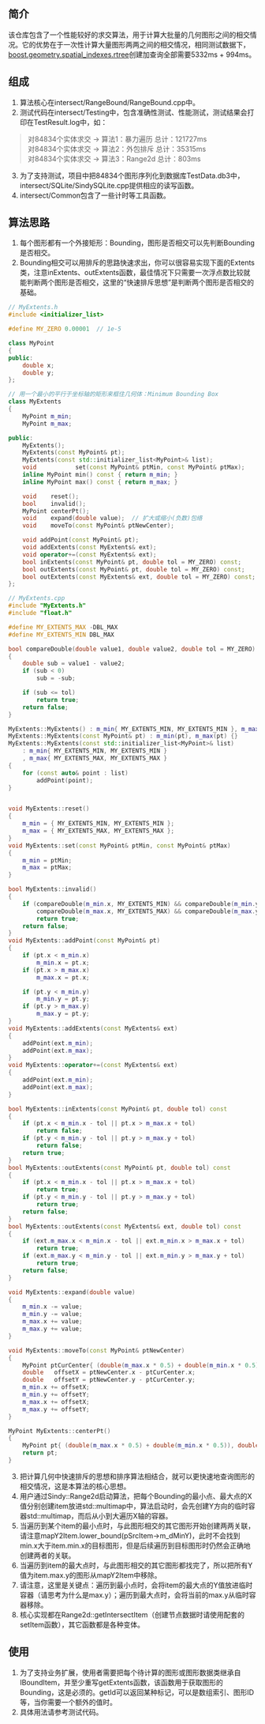 ## 简介
该仓库包含了一个性能较好的求交算法，用于计算大批量的几何图形之间的相交情况。它的优势在于一次性计算大量图形两两之间的相交情况，相同测试数据下，[boost.geometry.spatial_indexes.rtree](https://www.boost.org/doc/libs/1_81_0/libs/geometry/doc/html/geometry/spatial_indexes/)创建加查询全部需要5332ms + 994ms。

## 组成
1. 算法核心在intersect/RangeBound/RangeBound.cpp中。
2. 测试代码在intersect/Testing中，包含准确性测试、性能测试，测试结果会打印在TestResult.log中，如：
>对84834个实体求交 -> 算法1：暴力遍历 总计：121727ms<br>
>对84834个实体求交 -> 算法2：外包排斥 总计：35315ms<br>
>对84834个实体求交 -> 算法3：Range2d 总计：803ms

3. 为了支持测试，项目中把84834个图形序列化到数据库TestData.db3中，intersect/SQLite/SindySQLite.cpp提供相应的读写函数。
4. intersect/Common包含了一些计时等工具函数。

## 算法思路
1. 每个图形都有一个外接矩形：Bounding，图形是否相交可以先判断Bounding是否相交。
2. Bounding相交可以用排斥的思路快速求出，你可以很容易实现下面的Extents类，注意inExtents、outExtents函数，最佳情况下只需要一次浮点数比较就能判断两个图形是否相交，这里的“快速排斥思想”是判断两个图形是否相交的基础。
```cpp
// MyExtents.h
#include <initializer_list>

#define MY_ZERO 0.00001  // 1e-5

class MyPoint
{
public:
    double x;
    double y;
};

// 用一个最小的平行于坐标轴的矩形来框住几何体：Minimum Bounding Box
class MyExtents
{
    MyPoint m_min;
    MyPoint m_max;

public:
    MyExtents();
    MyExtents(const MyPoint& pt);
    MyExtents(const std::initializer_list<MyPoint>& list);
    void           set(const MyPoint& ptMin, const MyPoint& ptMax);
    inline MyPoint min() const { return m_min; }
    inline MyPoint max() const { return m_max; }

    void    reset();
    bool    invalid();
    MyPoint centerPt();
    void    expand(double value);  // 扩大或缩小(负数)包络
    void    moveTo(const MyPoint& ptNewCenter);

    void addPoint(const MyPoint& pt);
    void addExtents(const MyExtents& ext);
    void operator+=(const MyExtents& ext);
    bool inExtents(const MyPoint& pt, double tol = MY_ZERO) const;
    bool outExtents(const MyPoint& pt, double tol = MY_ZERO) const;
    bool outExtents(const MyExtents& ext, double tol = MY_ZERO) const;
};
```
```cpp
// MyExtents.cpp
#include "MyExtents.h"
#include "float.h"

#define MY_EXTENTS_MAX -DBL_MAX
#define MY_EXTENTS_MIN DBL_MAX

bool compareDouble(double value1, double value2, double tol = MY_ZERO)
{
    double sub = value1 - value2;
    if (sub < 0)
        sub = -sub;

    if (sub <= tol)
        return true;
    return false;
}

MyExtents::MyExtents() : m_min{ MY_EXTENTS_MIN, MY_EXTENTS_MIN }, m_max{ MY_EXTENTS_MAX, MY_EXTENTS_MAX } {}
MyExtents::MyExtents(const MyPoint& pt) : m_min(pt), m_max(pt) {}
MyExtents::MyExtents(const std::initializer_list<MyPoint>& list)
    : m_min{ MY_EXTENTS_MIN, MY_EXTENTS_MIN }
    , m_max{ MY_EXTENTS_MAX, MY_EXTENTS_MAX }
{
    for (const auto& point : list)
        addPoint(point);
}


void MyExtents::reset()
{
    m_min = { MY_EXTENTS_MIN, MY_EXTENTS_MIN };
    m_max = { MY_EXTENTS_MAX, MY_EXTENTS_MAX };
}
void MyExtents::set(const MyPoint& ptMin, const MyPoint& ptMax)
{
    m_min = ptMin;
    m_max = ptMax;
}

bool MyExtents::invalid()
{
    if (compareDouble(m_min.x, MY_EXTENTS_MIN) && compareDouble(m_min.y, MY_EXTENTS_MIN) &&
        compareDouble(m_max.x, MY_EXTENTS_MAX) && compareDouble(m_max.y, MY_EXTENTS_MAX))
        return true;
    return false;
}
void MyExtents::addPoint(const MyPoint& pt)
{
    if (pt.x < m_min.x)
        m_min.x = pt.x;
    if (pt.x > m_max.x)
        m_max.x = pt.x;

    if (pt.y < m_min.y)
        m_min.y = pt.y;
    if (pt.y > m_max.y)
        m_max.y = pt.y;
}
void MyExtents::addExtents(const MyExtents& ext)
{
    addPoint(ext.m_min);
    addPoint(ext.m_max);
}
void MyExtents::operator+=(const MyExtents& ext)
{
    addPoint(ext.m_min);
    addPoint(ext.m_max);
}

bool MyExtents::inExtents(const MyPoint& pt, double tol) const
{
    if (pt.x < m_min.x - tol || pt.x > m_max.x + tol)
        return false;
    if (pt.y < m_min.y - tol || pt.y > m_max.y + tol)
        return false;
    return true;
}
bool MyExtents::outExtents(const MyPoint& pt, double tol) const
{
    if (pt.x < m_min.x - tol || pt.x > m_max.x + tol)
        return true;
    if (pt.y < m_min.y - tol || pt.y > m_max.y + tol)
        return true;
    return false;
}
bool MyExtents::outExtents(const MyExtents& ext, double tol) const
{
    if (ext.m_max.x < m_min.x - tol || ext.m_min.x > m_max.x + tol)
        return true;
    if (ext.m_max.y < m_min.y - tol || ext.m_min.y > m_max.y + tol)
        return true;
    return false;
}

void MyExtents::expand(double value)
{
    m_min.x -= value;
    m_min.y -= value;
    m_max.x += value;
    m_max.y += value;
}

void MyExtents::moveTo(const MyPoint& ptNewCenter)
{
    MyPoint ptCurCenter{ (double(m_max.x * 0.5) + double(m_min.x * 0.5)), double((m_max.y * 0.5) + double(m_min.y * 0.5)) };
    double   offsetX = ptNewCenter.x - ptCurCenter.x;
    double   offsetY = ptNewCenter.y - ptCurCenter.y;
    m_min.x += offsetX;
    m_min.y += offsetY;
    m_max.x += offsetX;
    m_max.y += offsetY;
}

MyPoint MyExtents::centerPt()
{
    MyPoint pt{ (double(m_max.x * 0.5) + double(m_min.x * 0.5)), double((m_max.y * 0.5) + double(m_min.y * 0.5)) };
    return pt;
}
```
3. 把计算几何中快速排斥的思想和排序算法相结合，就可以更快速地查询图形的相交情况，这是本算法的核心思想。
4. 用户通过Sindy::Range2d启动算法，把每个Bounding的最小点、最大点的X值分别创建item放进std::multimap中，算法启动时，会先创建Y方向的临时容器std::multimap，而后从小到大遍历X轴的容器。
5. 当遍历到某个item的最小点时，与此图形相交的其它图形开始创建两两关联，请注意mapY2Item.lower_bound(pSrcItem->m_dMinY)，此时不会找到min.x大于item.min.x的目标图形，但是后续遍历到目标图形时仍然会正确地创建两者的关联。
6. 当遍历到item的最大点时，与此图形相交的其它图形都找完了，所以把所有Y值为item.max.y的图形从mapY2Item中移除。
7. 请注意，这里是关键点：遍历到最小点时，会将item的最大点的Y值放进临时容器（请思考为什么是max.y）；遍历到最大点时，会将当前的max.y从临时容器移除。
8. 核心实现都在Range2d::getIntersectItem（创建节点数据时请使用配套的setItem函数），其它函数都是各种变体。

## 使用
1. 为了支持业务扩展，使用者需要把每个待计算的图形或图形数据类继承自IBoundItem，并至少重写getExtents函数，该函数用于获取图形的Bounding，这是必须的。getId可以返回某种标记，可以是数组索引、图形ID等，当你需要一个额外的值时。
2. 具体用法请参考测试代码。
